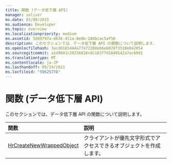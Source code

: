 ```yaml
---
title: 関数 (データ低下層 API)
manager: soliver
ms.date: 03/09/2015
ms.audience: Developer
ms.topic: overview
ms.localizationpriority: medium
ms.assetid: 5d89797a-d636-411a-8e8b-28dbcac5af50
description: このセクションでは、データ低下層 API の関数について説明します。
ms.openlocfilehash: 3acd8165444a77e72280ebbe6078f3518e042054
ms.sourcegitcommit: a1d9041c20256616c9c183f7d1049142a7ac6991
ms.translationtype: MT
ms.contentlocale: ja-JP
ms.lasthandoff: 09/24/2021
ms.locfileid: "59625778"
---
```

# <a name="functions-data-degradation-layer-api"></a>関数 (データ低下層 API)

このセクションでは、データ低下層 API の関数について説明します。
  
|**関数**|**説明**|
|:-----|:-----|
|[HrCreateNewWrappedObject](hrcreatenewwrappedobject.md) <br/> |クライアントが優先文字形式でアクセスできるオブジェクトを作成します。  <br/> |
   

